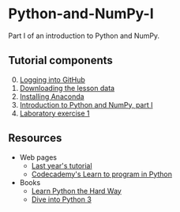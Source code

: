 # Python-and-NumPy-I
Part I of an introduction to Python and NumPy.

## Tutorial components
0. [Logging into GitHub](Lesson/GitHub.md)
1. [Downloading the lesson data](Lesson/Data.md)
2. [Installing Anaconda](Lesson/Anaconda.md)
3. [Introduction to Python and NumPy, part I](Lesson/Python-and-NumPy-I.md)
4. [Laboratory exercise 1](Exercise-1.md)

## Resources
- Web pages
  - [Last year's tutorial](https://wiki.helsinki.fi/x/5LHABw)
  - [Codecademy's Learn to program in Python](https://www.codecademy.com/learn/python)
- Books
  - [Learn Python the Hard Way](http://learnpythonthehardway.org/book/)
  - [Dive into Python 3](http://www.diveinto.org/python3/)
